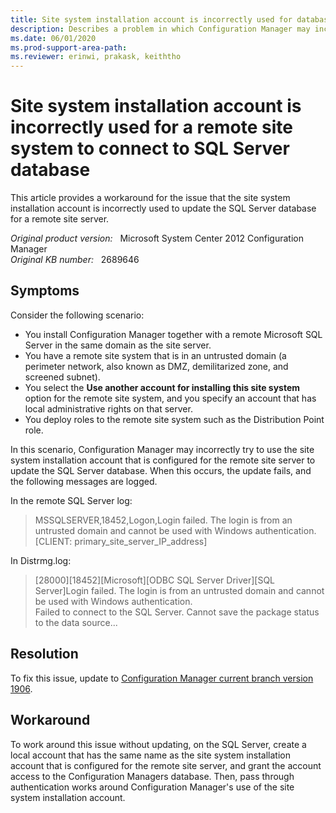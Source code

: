 ```yaml
---
title: Site system installation account is incorrectly used for database connection
description: Describes a problem in which Configuration Manager may incorrectly try to use the site system installation account for a remote site system to connect to the SQL Server database.
ms.date: 06/01/2020
ms.prod-support-area-path: 
ms.reviewer: erinwi, prakask, keiththo
---
```

# Site system installation account is incorrectly used for a remote site system to connect to SQL Server database

This article provides a workaround for the issue that the site system installation account is incorrectly used to update the SQL Server database for a remote site server.

_Original product version:_ &nbsp; Microsoft System Center 2012 Configuration Manager  
_Original KB number:_ &nbsp; 2689646

## Symptoms

Consider the following scenario:

- You install Configuration Manager together with a remote Microsoft SQL Server in the same domain as the site server.
- You have a remote site system that is in an untrusted domain (a perimeter network, also known as DMZ, demilitarized zone, and screened subnet).
- You select the **Use another account for installing this site system** option for the remote site system, and you specify an account that has local administrative rights on that server.
- You deploy roles to the remote site system such as the Distribution Point role.

In this scenario, Configuration Manager may incorrectly try to use the site system installation account that is configured for the remote site server to update the SQL Server database. When this occurs, the update fails, and the following messages are logged.

In the remote SQL Server log:

> MSSQLSERVER,18452,Logon,Login failed. The login is from an untrusted domain and cannot be used with Windows authentication. [CLIENT: primary_site_server_IP_address]

In Distrmg.log:

> [28000][18452][Microsoft][ODBC SQL Server Driver][SQL Server]Login failed. The login is from an untrusted domain and cannot be used with Windows authentication.  
> Failed to connect to the SQL Server. Cannot save the package status to the data source...

## Resolution

To fix this issue, update to [Configuration Manager current branch version 1906](/mem/configmgr/core/servers/manage/checklist-for-installing-update-1906).

## Workaround

To work around this issue without updating, on the SQL Server, create a local account that has the same name as the site system installation account that is configured for the remote site server, and grant the account access to the Configuration Managers database. Then, pass through authentication works around Configuration Manager's use of the site system installation account.
